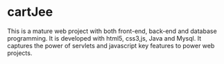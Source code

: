 # cartJee
This is a mature  web project with both front-end, back-end and database programming. It is developed with html5, css3,js, Java and Mysql. 
It captures the power of servlets and javascript key features to power web projects.
